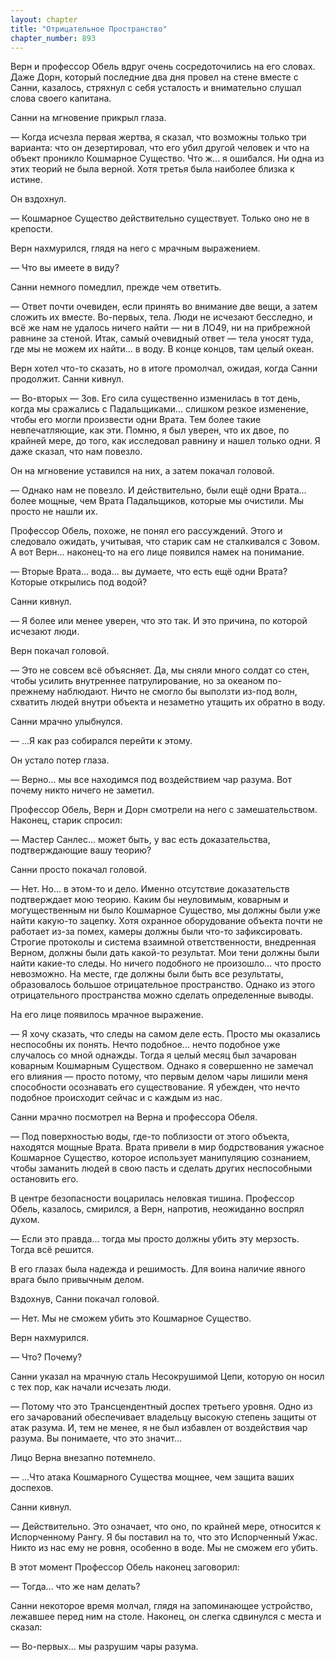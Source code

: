```yaml
---
layout: chapter
title: "Отрицательное Пространство"
chapter_number: 893
---
```


Верн и профессор Обель вдруг очень сосредоточились на его словах. Даже Дорн, который последние два дня провел на стене вместе с Санни, казалось, стряхнул с себя усталость и внимательно слушал слова своего капитана.

Санни на мгновение прикрыл глаза.

— Когда исчезла первая жертва, я сказал, что возможны только три варианта: что он дезертировал, что его убил другой человек и что на объект проникло Кошмарное Существо. Что ж... я ошибался. Ни одна из этих теорий не была верной. Хотя третья была наиболее близка к истине.

Он вздохнул.

— Кошмарное Существо действительно существует. Только оно не в крепости.

Верн нахмурился, глядя на него с мрачным выражением.

— Что вы имеете в виду?

Санни немного помедлил, прежде чем ответить.

— Ответ почти очевиден, если принять во внимание две вещи, а затем сложить их вместе. Во-первых, тела. Люди не исчезают бесследно, и всё же нам не удалось ничего найти — ни в ЛО49, ни на прибрежной равнине за стеной. Итак, самый очевидный ответ — тела уносят туда, где мы не можем их найти... в воду. В конце концов, там целый океан.

Верн хотел что-то сказать, но в итоге промолчал, ожидая, когда Санни продолжит. Санни кивнул.

— Во-вторых — Зов. Его сила существенно изменилась в тот день, когда мы сражались с Падальщиками... слишком резкое изменение, чтобы его могли произвести одни Врата. Тем более такие невпечатляющие, как эти. Помню, я был уверен, что их двое, по крайней мере, до того, как исследовал равнину и нашел только одни. Я даже сказал, что нам повезло.

Он на мгновение уставился на них, а затем покачал головой.

— Однако нам не повезло. И действительно, были ещё одни Врата... более мощные, чем Врата Падальщиков, которые мы очистили. Мы просто не нашли их.

Профессор Обель, похоже, не понял его рассуждений. Этого и следовало ожидать, учитывая, что старик сам не сталкивался с Зовом. А вот Верн... наконец-то на его лице появился намек на понимание.

— Вторые Врата... вода... вы думаете, что есть ещё одни Врата? Которые открылись под водой?

Санни кивнул.

— Я более или менее уверен, что это так. И это причина, по которой исчезают люди.

Верн покачал головой.

— Это не совсем всё объясняет. Да, мы сняли много солдат со стен, чтобы усилить внутреннее патрулирование, но за океаном по-прежнему наблюдают. Ничто не смогло бы выползти из-под волн, схватить людей внутри объекта и незаметно утащить их обратно в воду.

Санни мрачно улыбнулся.

— ...Я как раз собирался перейти к этому.

Он устало потер глаза.

— Верно... мы все находимся под воздействием чар разума. Вот почему никто ничего не заметил.

Профессор Обель, Верн и Дорн смотрели на него с замешательством. Наконец, старик спросил:

— Мастер Санлес... может быть, у вас есть доказательства, подтверждающие вашу теорию?

Санни просто покачал головой.

— Нет. Но... в этом-то и дело. Именно отсутствие доказательств подтверждает мою теорию. Каким бы неуловимым, коварным и могущественным ни было Кошмарное Существо, мы должны были уже найти какую-то зацепку. Хотя охранное оборудование объекта почти не работает из-за помех, камеры должны были что-то зафиксировать. Строгие протоколы и система взаимной ответственности, внедренная Верном, должны были дать какой-то результат. Мои тени должны были найти какие-то следы. Но ничего подобного не произошло... что просто невозможно. На месте, где должны были быть все результаты, образовалось большое отрицательное пространство. Однако из этого отрицательного пространства можно сделать определенные выводы.

На его лице появилось мрачное выражение.

— Я хочу сказать, что следы на самом деле есть. Просто мы оказались неспособны их понять. Нечто подобное... нечто подобное уже случалось со мной однажды. Тогда я целый месяц был зачарован коварным Кошмарным Существом. Однако я совершенно не замечал его влияния — просто потому, что первым делом чары лишили меня способности осознавать его существование. Я убежден, что нечто подобное происходит сейчас и с каждым из нас.

Санни мрачно посмотрел на Верна и профессора Обеля.

— Под поверхностью воды, где-то поблизости от этого объекта, находятся мощные Врата. Врата привели в мир бодрствования ужасное Кошмарное Существо, которое использует манипуляцию сознанием, чтобы заманить людей в свою пасть и сделать других неспособными остановить его.

В центре безопасности воцарилась неловкая тишина. Профессор Обель, казалось, смирился, а Верн, напротив, неожиданно воспрял духом.

— Если это правда... тогда мы просто должны убить эту мерзость. Тогда всё решится.

В его глазах была надежда и решимость. Для воина наличие явного врага было привычным делом.

Вздохнув, Санни покачал головой.

— Нет. Мы не сможем убить это Кошмарное Существо.

Верн нахмурился.

— Что? Почему?

Санни указал на мрачную сталь Несокрушимой Цепи, которую он носил с тех пор, как начали исчезать люди.

— Потому что это Трансцендентный доспех третьего уровня. Одно из его зачарований обеспечивает владельцу высокую степень защиты от атак разума. И, тем не менее, я не был избавлен от воздействия чар разума. Вы понимаете, что это значит...

Лицо Верна внезапно потемнело.

— ...Что атака Кошмарного Существа мощнее, чем защита ваших доспехов.

Санни кивнул.

— Действительно. Это означает, что оно, по крайней мере, относится к Испорченному Рангу. Я бы поставил на то, что это Испорченный Ужас. Никто из нас ему не ровня, особенно в воде. Мы не сможем его убить.

В этот момент Профессор Обель наконец заговорил:

— Тогда... что же нам делать?

Санни некоторое время молчал, глядя на запоминающее устройство, лежавшее перед ним на столе. Наконец, он слегка сдвинулся с места и сказал:

— Во-первых... мы разрушим чары разума.